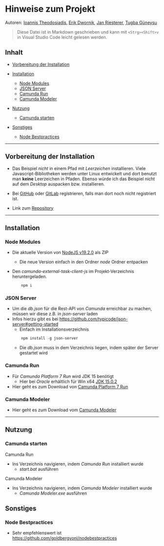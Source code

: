 # Hinweise zum Projekt
<!--
  Copyright (C) 2022 - present Ioannis Theodosiadis, Hochschule Karlsruhe
-->
Autoren: [Ioannis Theodosiadis](mailto:thio1011@h-ka.de), [Erik Dwornik](mailto:dwer1011@h-ka.de),
[Jan Riesterer](mailto:rija1027@h-ka.de), [Tugba Güneysu](mailto:gutu1011@h-ka.de)

> Diese Datei ist in Markdown geschrieben und kann mit `<Strg><Shift>v` in
> Visual Studio Code leicht gelesen werden.

## Inhalt
- [Vorbereitung der Installation](#vorbereitung-der-installation)
- [Installation](#installation)
  - [Node Modules](#node-modules)
  - [JSON Server](#json-server)
  - [Camunda Run](#camunda-run)
  - [Camunda Modeler](#camunda-modeler)
- [Nutzung](#nutzung)
  - [Camunda starten](#camunda-starten)

- [Sonstiges](#sonstiges)
  - [Node Bestpractices](#node-bestpractices)

---

## Vorbereitung der Installation

- Das Beispiel _nicht_ in einem Pfad mit _Leerzeichen_ installieren.
  Viele Javascript-Bibliotheken werden unter Linux entwickelt und dort benutzt
  man **keine** Leerzeichen in Pfaden. Ebenso würde ich das Beispiel nicht auf
  dem  _Desktop_ auspacken bzw. installieren.

- Bei [GitHub](https://github.com) oder [GitLab](https://gitlab.com)
  registrieren, falls man dort noch nicht registriert ist.

- Link zum [Repository](https://github.com/1oannis/camunda)

---

## Installation

### Node Modules

- Die aktuelle Version von [NodeJS v19.2.0](https://nodejs.org/download/release/v19.2.0/node-v19.2.0-win-x64.zip) als ZIP
  - Die neue Version einfach in den Ordner _node_ Ordner entpacken

- Den _camunda-external-task-client-js_ im Projekt-Verzeichnis heruntergeladen.
  ```powershell
      npm i
  ```

### JSON Server

- Um die _db.json_ für die Rest-API von _Camunda_ erreichbar zu machen, müssen wir diese z.B. in _json-server_ laden
- Infos hierzu gibt es bei https://github.com/typicode/json-server#getting-started
  - Einfach im Installationsverzeichnis 
  ```powershell
      npm install -g json-server
  ```
  - Die _db.json_ muss in dem Verzeichnis liegen, indem später der Server gestartet wird
### Camunda Run

- Für _Camunda Platform 7 Run_ wird JDK 15 benötigt
  - Hier bei _Oracle_ erhältlich für Win x64 [JDK 15.0.2](https://www.oracle.com/java/technologies/javase/jdk15-archive-downloads.html#license-lightbox)
- Hier geht es zum Download von [Camunda Platform 7 Run](https://downloads.camunda.cloud/release/camunda-bpm/run/7.18/camunda-bpm-run-7.18.0.zip)

### Camunda Modeler

- Hier geht es zum Download vom [Camunda Modeler](https://downloads.camunda.cloud/release/camunda-modeler/5.5.1/camunda-modeler-5.5.1-win-x64.zip)

---

## Nutzung

### Camunda starten

Camunda Run
- Ins Verzeichnis navigieren, indem _Camunda Run_ installiert wurde
  - _start.bat_ ausführen

Camunda Modeler
- Ins Verzeichnis navigieren, indem _Camunda Modeler_ installiert wurde
  - _Camunda Modeler.exe_ ausführen








## Sonstiges

### Node Bestpractices

- Sehr empfehlenswert ist https://github.com/goldbergyoni/nodebestpractices